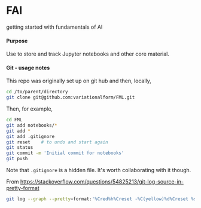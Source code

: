 # FAI
getting started with fundamentals of AI

#### Purpose

Use to store and track Jupyter notebooks and other core material. 


#### Git - usage notes

This repo was originally set up on git hub and then, locally,

```bash
cd /to/parent/directory
git clone git@github.com:variationalform/FML.git
```

Then, for example, 
```bash
cd FML
git add notebooks/*
git add *
git add .gitignore 
git reset    # to undo and start again
git status
git commit -m 'Initial commit for notebooks'
git push
```
Note that `.gitignore` is a hidden file. It's worth collaborating with it though.

From <https://stackoverflow.com/questions/54825213/git-log-source-in-pretty-format>

```bash
git log --graph --pretty=format:'%Cred%h%Creset -%C(yellow)%d%Creset %s %Cgreen(%cr) %C(bold blue)<%an>%Creset' --abbrev-commit
```
